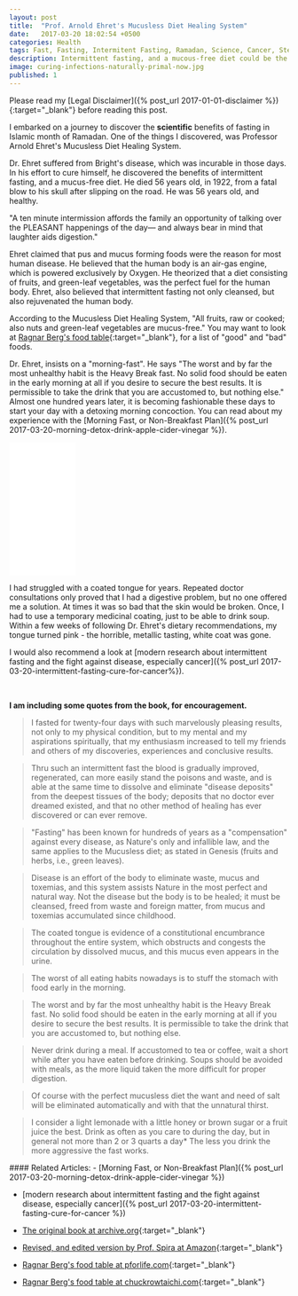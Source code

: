```yaml
---
layout: post
title:  "Prof. Arnold Ehret's Mucusless Diet Healing System"
date:   2017-03-20 18:02:54 +0500
categories: Health
tags: Fast, Fasting, Intermitent Fasting, Ramadan, Science, Cancer, Stem Cell, WBC, Cancer, non-mucous, mucous-free,Infection, Leukocytes or Leucocytes
description: Intermittent fasting, and a mucous-free diet could be the key to naturally fighting infections, and especially cancer.
image: curing-infections-naturally-primal-now.jpg
published: 1
---
```



Please read my [Legal Disclaimer]({% post_url 2017-01-01-disclaimer %}){:target="_blank"} before reading this post.

I embarked on a journey to discover the **scientific** benefits of fasting in Islamic month of Ramadan. One of the things I discovered, was Professor Arnold Ehret's Mucusless Diet Healing System.

Dr. Ehret suffered from Bright's disease, which was incurable in those days. In his effort to cure himself, he discovered the benefits of intermittent fasting, and a mucus-free diet. He died 56 years old, in 1922, from a fatal blow to his skull after slipping on the road. He was 56 years old, and healthy.


<div class='quotation'>
"A ten minute intermission affords the family an opportunity of
talking over the PLEASANT happenings of the day— and always
bear in mind that laughter aids digestion."
</div>


Ehret claimed that pus and mucus forming foods were the reason for most human disease. He believed that the human body is an air-gas engine, which is powered exclusively by Oxygen. He theorized that a diet consisting of fruits, and green-leaf vegetables, was the perfect fuel for the human body. Ehret, also believed that intermittent fasting not only cleansed, but also rejuvenated the human body.


According to the Mucusless Diet Healing System, "All fruits, raw or cooked; also nuts and green-leaf vegetables are mucus-free." You may want to look at [Ragnar Berg's food table](https://pforlife.com/healthy-harmful-foods.html){:target="_blank"}, for a list of "good" and "bad" foods.

Dr. Ehret, insists on a "morning-fast". He says "The worst and by far the most unhealthy habit is the Heavy Break fast. No solid food should be eaten in the early morning at all if you desire to secure the best results. It is permissible to take the drink that you are accustomed to, but nothing else." Almost one hundred years later, it is becoming fashionable these days to start your day with a detoxing morning concoction. You can read about my experience with the [Morning Fast, or Non-Breakfast Plan]({% post_url 2017-03-20-morning-detox-drink-apple-cider-vinegar %}).


<div class='amazon-item inset'>
    <iframe style="width:120px;height:240px;" marginwidth="0" marginheight="0" scrolling="no" frameborder="0" src="//ws-na.amazon-adsystem.com/widgets/q?ServiceVersion=20070822&OneJS=1&Operation=GetAdHtml&MarketPlace=US&source=ac&ref=qf_sp_asin_til&ad_type=product_link&tracking_id=primalnow-20&marketplace=amazon&region=US&placement=0990656403&asins=0990656403&linkId=5b6fb1e4a093dd2326b4e8d1938196a7&show_border=true&link_opens_in_new_window=true&price_color=333333&title_color=0066c0&bg_color=ffffff">
    </iframe>
</div>

I had struggled with a coated tongue for years. Repeated doctor consultations only proved that I had a digestive problem, but no one offered me a solution. At times it was so bad that the skin would be broken. Once, I had to use a temporary medicinal coating, just to be able to drink soup. Within a few weeks of following Dr. Ehret's dietary recommendations, my tongue turned pink - the horrible, metallic tasting, white coat was gone.  


I would also recommend a look at [modern research about intermittent fasting and the fight against disease, especially cancer]({% post_url 2017-03-20-intermittent-fasting-cure-for-cancer%}).


&nbsp;

**I am including some quotes from the book, for encouragement.**

>I fasted for twenty-four days with such marvelously pleasing results, not only to my physical condition, but to my mental and my aspirations spiritually, that my enthusiasm increased to tell my friends and others of my discoveries, experiences and conclusive results.

>Thru such an intermittent fast the blood is gradually improved, regenerated, can more easily stand the poisons and waste, and is able at the same time to dissolve and eliminate "disease deposits" from the deepest tissues of the body; deposits that no doctor ever dreamed existed, and that no other method of healing has ever discovered or can ever remove.

> "Fasting" has been known for hundreds of years as a "compensation" against every disease, as Nature's only
and infallible law, and the same applies to the Mucusless diet; as stated in Genesis (fruits and herbs, i.e., green leaves).

>Disease is an effort of the body to eliminate waste, mucus and toxemias, and this system assists Nature in
the most perfect and natural way. Not the disease but the body is to be healed; it must be cleansed, freed from waste and foreign matter, from mucus and toxemias accumulated since childhood.

>The coated tongue is evidence of a constitutional encumbrance throughout the entire system, which obstructs and congests the circulation by dissolved mucus, and this mucus even appears in the urine.

>The worst of all eating habits nowadays is to stuff the stomach with food early in the morning.

>The worst and by far the most unhealthy habit is the Heavy Break fast. No solid food should be eaten in the early morning at all if you desire to secure the best results. It is permissible to take the drink that you are accustomed to, but nothing else.

>Never drink during a meal. If accustomed to tea or coffee, wait a short while after you have eaten before
drinking. Soups should be avoided with meals, as the more liquid taken the more difficult for proper digestion.


>Of course with the perfect mucusless diet the want and need of salt will be eliminated automatically and with that the unnatural thirst.

>I consider a light lemonade with a little honey or brown sugar or a fruit juice the best. Drink as often as you care to during the day, but in general not more than 2 or 3 quarts a day* The less you drink the more aggressive the fast works.



<div class='post-block' markdown='1' id='related-articles'>
#### Related Articles:
-   [Morning Fast, or Non-Breakfast Plan]({% post_url 2017-03-20-morning-detox-drink-apple-cider-vinegar %})

-   [modern research about intermittent fasting and the fight against disease, especially cancer]({% post_url 2017-03-20-intermittent-fasting-cure-for-cancer %})

-   [The original book at archive.org](https://archive.org/stream/ArnoldMucuslessDiet/Arnold_Mucusless_Diet_djvu.txt){:target="_blank"}

-   [Revised, and edited version by Prof. Spira at Amazon](https://www.amazon.com/gp/product/0990656403/ref=as_li_tl?ie=UTF8&camp=1789&creative=9325&creativeASIN=0990656403&linkCode=as2&tag=primalnow-20&linkId=57fa3037aebd274fcd13a816a71d3d3e){:target="_blank"}

- [Ragnar Berg's food table at pforlife.com](https://pforlife.com/healthy-harmful-foods.html){:target="_blank"}

- [Ragnar Berg's food table at chuckrowtaichi.com](http://www.chuckrowtaichi.com/AcidAlkaline2.pdf){:target="_blank"}

</div>
